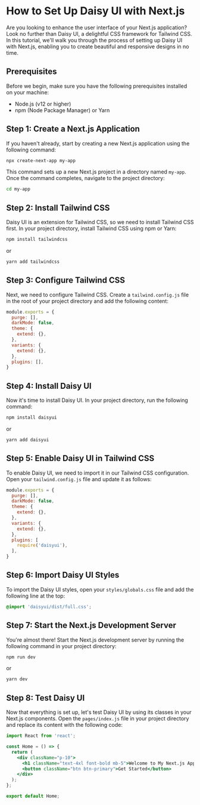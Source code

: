 # How to Set Up Daisy UI with Next.js

Are you looking to enhance the user interface of your Next.js application? Look no further than Daisy UI, a delightful CSS framework for Tailwind CSS. In this tutorial, we'll walk you through the process of setting up Daisy UI with Next.js, enabling you to create beautiful and responsive designs in no time.

## Prerequisites

Before we begin, make sure you have the following prerequisites installed on your machine:

- Node.js (v12 or higher)
- npm (Node Package Manager) or Yarn

## Step 1: Create a Next.js Application

If you haven't already, start by creating a new Next.js application using the following command:

```bash
npx create-next-app my-app
```

This command sets up a new Next.js project in a directory named `my-app`. Once the command completes, navigate to the project directory:

```bash
cd my-app
```

## Step 2: Install Tailwind CSS

Daisy UI is an extension for Tailwind CSS, so we need to install Tailwind CSS first. In your project directory, install Tailwind CSS using npm or Yarn:

```bash
npm install tailwindcss
```

or

```bash
yarn add tailwindcss
```

## Step 3: Configure Tailwind CSS

Next, we need to configure Tailwind CSS. Create a `tailwind.config.js` file in the root of your project directory and add the following content:

```javascript
module.exports = {
  purge: [],
  darkMode: false,
  theme: {
    extend: {},
  },
  variants: {
    extend: {},
  },
  plugins: [],
}
```

## Step 4: Install Daisy UI

Now it's time to install Daisy UI. In your project directory, run the following command:

```bash
npm install daisyui
```

or

```bash
yarn add daisyui
```

## Step 5: Enable Daisy UI in Tailwind CSS

To enable Daisy UI, we need to import it in our Tailwind CSS configuration. Open your `tailwind.config.js` file and update it as follows:

```javascript
module.exports = {
  purge: [],
  darkMode: false,
  theme: {
    extend: {},
  },
  variants: {
    extend: {},
  },
  plugins: [
    require('daisyui'),
  ],
}
```

## Step 6: Import Daisy UI Styles

To import the Daisy UI styles, open your `styles/globals.css` file and add the following line at the top:

```css
@import 'daisyui/dist/full.css';
```

## Step 7: Start the Next.js Development Server

You're almost there! Start the Next.js development server by running the following command in your project directory:

```bash
npm run dev
```

or

```bash
yarn dev
```

## Step 8: Test Daisy UI

Now that everything is set up, let's test Daisy UI by using its classes in your Next.js components. Open the `pages/index.js` file in your project directory and replace its content with the following code:

```jsx
import React from 'react';

const Home = () => {
  return (
    <div className="p-10">
      <h1 className="text-4xl font-bold mb-5">Welcome to My Next.js App!</h1>
      <button className="btn btn-primary">Get Started</button>
    </div>
  );
};

export default Home;
```
